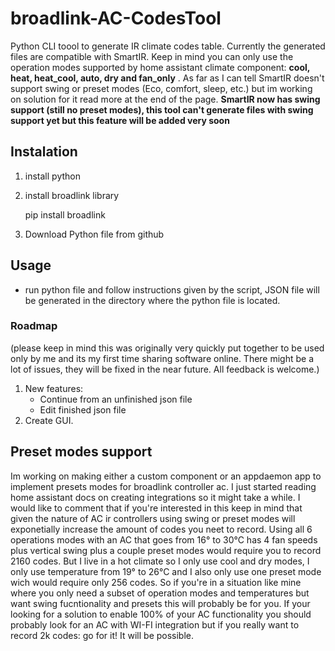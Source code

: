 # broadlink-AC-CodesTool

Python CLI toool to generate IR climate codes table. Currently the generated files are compatible with SmartIR.
Keep in mind you can only use the operation modes supported by home assistant climate component: **cool, heat, heat_cool, auto, dry and fan_only** . As far as I can tell SmartIR doesn't support swing or preset modes (Eco, comfort, sleep, etc.) but im working on solution for it read more at the end of the page.
**SmartIR now has swing support (still no preset modes), this tool can't generate files with swing support yet but this feature will be added very soon**

## Instalation

1.  install python
2.  install broadlink library
      
     pip install broadlink
3.  Download Python file from github

## Usage

- run python file and follow instructions given by the script, JSON file will be generated in the directory where the python file is located.

### Roadmap

(please keep in mind this was originally very quickly put together to be used only by me and its my first time sharing software online. There might be a lot of issues, they will be fixed in the near future. All feedback is welcome.)

1.  New features:
    - Continue from an unfinished json file
    - Edit finished json file
2.  Create GUI.

## Preset modes support

Im working on making either a custom component or an appdaemon app to implement presets modes for broadlink controller ac. I just started reading home assistant docs on creating integrations so it might take a while.
I would like to comment that if you're interested in this keep in mind that given the nature of AC ir controllers using swing or preset modes will exponetially increase the amount of codes you neet to record.
Using all 6 operations modes with an AC that goes from 16° to 30°C has 4 fan speeds plus vertical swing plus a couple preset modes would require you to record 2160 codes. But I live in a hot climate so I only use cool and dry modes,
I only use temperature from 19° to 26°C and I also only use one preset mode wich would require only 256 codes. So if you're in a situation like mine where you only need a subset of operation modes and temperatures but want swing fucntionality and presets
this will probably be for you. If your looking for a solution to enable 100% of your AC functionality you should probably look for an AC with WI-FI integration but if you really want to record 2k codes: go for it! It will be possible.
